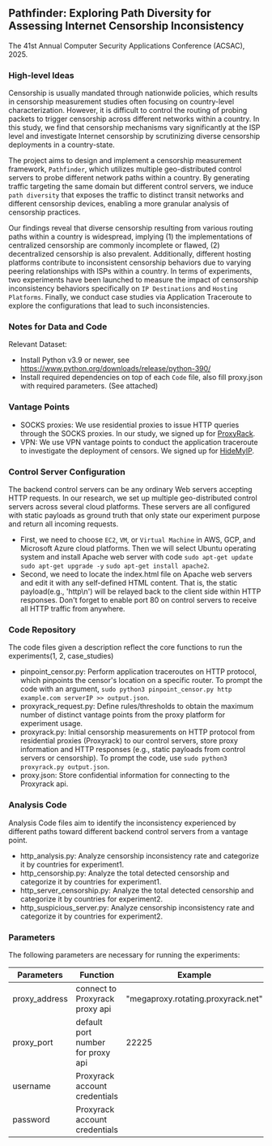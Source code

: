 ## Pathfinder: Exploring Path Diversity for Assessing Internet Censorship Inconsistency

The 41st Annual Computer Security Applications Conference (ACSAC), 2025.

### High-level Ideas

Censorship is usually mandated through nationwide policies, which results in censorship measurement studies often focusing on country-level characterization. However, it is difficult to control the routing of probing packets to trigger censorship across different networks within a country. In this study, we find that censorship mechanisms vary significantly at the ISP level and investigate Internet censorship by scrutinizing diverse censorship deployments in a country-state.

The project aims to design and implement a censorship measurement framework, `Pathfinder`, which utilizes multiple geo-distributed control servers to probe different network paths within a country. By generating traffic targeting the same domain but different control servers, we induce `path diversity` that exposes the traffic to distinct transit networks and different censorship devices, enabling a more granular analysis of censorship practices.

Our findings reveal that diverse censorship resulting from various routing paths within a country is widespread, implying (1) the implementations of centralized censorship are commonly incomplete or flawed, (2) decentralized censorship is also prevalent. Additionally, different hosting platforms contribute to inconsistent censorship behaviors due to varying peering relationships with ISPs within a country. In terms of experiments, two experiments have been launched to measure the impact of censorship inconsistency behaviors specifically on `IP Destinations` and `Hosting Platforms`. Finally, we conduct case studies via Application Traceroute to explore the configurations that lead to such inconsistencies.

### Notes for Data and Code

Relevant Dataset:
- Install Python v3.9 or newer, see <https://www.python.org/downloads/release/python-390/>
- Install required dependencies on top of each `Code` file, also fill proxy.json with required parameters. (See attached)

### Vantage Points
- SOCKS proxies: We use residential proxies to issue HTTP queries through the SOCKS proxies. In our study, we signed up for [ProxyRack](https://www.proxyrack.com/).
- VPN: We use VPN vantage points to conduct the application traceroute to investigate the deployment of censors. We signed up for [HideMyIP](https://www.hidemyip.com/).

### Control Server Configuration
The backend control servers can be any ordinary Web servers accepting HTTP requests. In our research, we set up multiple geo-distributed control servers across several cloud platforms. These servers are all configured with static payloads as ground truth that only state our experiment purpose and return all incoming requests. 

- First, we need to choose `EC2`, `VM`, or `Virtual Machine` in AWS, GCP, and Microsoft Azure cloud platforms. Then we will select Ubuntu operating system and install Apache web server with code ```sudo apt-get update``` ```sudo apt-get upgrade -y``` ```sudo apt-get install apache2```.
- Second, we need to locate the index.html file on Apache web servers and edit it with any self-defined HTML content. That is, the static payload(e.g., 'http\n') will be relayed back to the client side within HTTP responses. Don't forget to enable port 80 on control servers to receive all HTTP traffic from anywhere.

### Code Repository 
The code files given a description reflect the core functions to run the experiments(1, 2, case_studies)

- pinpoint_censor.py: Perform application traceroutes on HTTP protocol, which pinpoints the censor's location on a specific router. To prompt the code with an argument, ```sudo python3 pinpoint_censor.py http example.com serverIP >> output.json```. 
- proxyrack_request.py: Define rules/thresholds to obtain the maximum number of distinct vantage points from the proxy platform for experiment usage.
- proxyrack.py: Initial censorship measurements on HTTP protocol from residential proxies (Proxyrack) to our control servers, store proxy information and HTTP responses (e.g., static payloads from control servers or censorship).
  To prompt the code, use ```sudo python3 proxyrack.py output.json```.
- proxy.json: Store confidential information for connecting to the Proxyrack api.

### Analysis Code 
Analysis Code files aim to identify the inconsistency experienced by different paths toward different backend control servers from a vantage point.

- http_analysis.py: Analyze censorship inconsistency rate and categorize it by countries for experiment1.
- http_censorship.py: Analyze the total detected censorship and categorize it by countries for experiment1.
- http_server_censorship.py: Analyze the total detected censorship and categorize it by countries for experiment2. 
- http_suspicious_server.py: Analyze censorship inconsistency rate and categorize it by countries for experiment2. 
### Parameters
The following parameters are necessary for running the experiments:

|       Parameters        |                           Function                                     |                  Example                      |
| ----------------------- | ---------------------------------------------------------------------- | --------------------------------------------- |
| proxy_address           | connect to Proxyrack proxy api                                         |"megaproxy.rotating.proxyrack.net"             |
| proxy_port              | default port number for proxy api                                      | 22225                                         |
| username                | Proxyrack account credentials                                          |                                               |
| password                | Proxyrack account credentials                                          |                                               | 
